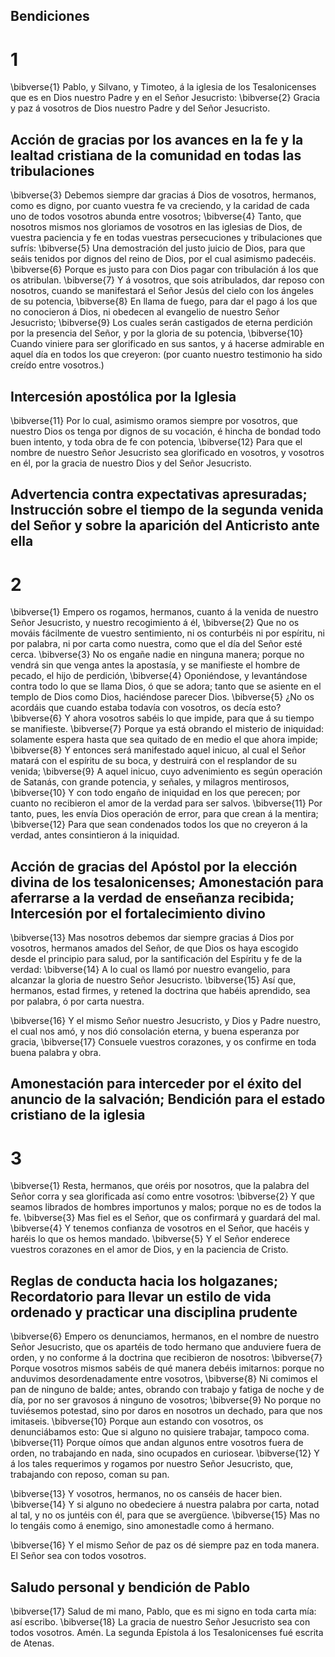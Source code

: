 ## Bendiciones
# 1 
\bibverse{1} Pablo, y Silvano, y Timoteo, á la iglesia de los Tesalonicenses que es en Dios nuestro Padre y en el Señor Jesucristo: \bibverse{2} Gracia y paz á vosotros de Dios nuestro Padre y del Señor Jesucristo. 

## Acción de gracias por los avances en la fe y la lealtad cristiana de la comunidad en todas las tribulaciones
\bibverse{3} Debemos siempre dar gracias á Dios de vosotros, hermanos, como es digno, por cuanto vuestra fe va creciendo, y la caridad de cada uno de todos vosotros abunda entre vosotros; \bibverse{4} Tanto, que nosotros mismos nos gloriamos de vosotros en las iglesias de Dios, de vuestra paciencia y fe en todas vuestras persecuciones y tribulaciones que sufrís: \bibverse{5} Una demostración del justo juicio de Dios, para que seáis tenidos por dignos del reino de Dios, por el cual asimismo padecéis. \bibverse{6} Porque es justo para con Dios pagar con tribulación á los que os atribulan. \bibverse{7} Y á vosotros, que sois atribulados, dar reposo con nosotros, cuando se manifestará el Señor Jesús del cielo con los ángeles de su potencia, \bibverse{8} En llama de fuego, para dar el pago á los que no conocieron á Dios, ni obedecen al evangelio de nuestro Señor Jesucristo; \bibverse{9} Los cuales serán castigados de eterna perdición por la presencia del Señor, y por la gloria de su potencia, \bibverse{10} Cuando viniere para ser glorificado en sus santos, y á hacerse admirable en aquel día en todos los que creyeron: (por cuanto nuestro testimonio ha sido creído entre vosotros.) 

## Intercesión apostólica por la Iglesia
\bibverse{11} Por lo cual, asimismo oramos siempre por vosotros, que nuestro Dios os tenga por dignos de su vocación, é hincha de bondad todo buen intento, y toda obra de fe con potencia, \bibverse{12} Para que el nombre de nuestro Señor Jesucristo sea glorificado en vosotros, y vosotros en él, por la gracia de nuestro Dios y del Señor Jesucristo. 

## Advertencia contra expectativas apresuradas; Instrucción sobre el tiempo de la segunda venida del Señor y sobre la aparición del Anticristo ante ella
# 2 
\bibverse{1} Empero os rogamos, hermanos, cuanto á la venida de nuestro Señor Jesucristo, y nuestro recogimiento á él, \bibverse{2} Que no os mováis fácilmente de vuestro sentimiento, ni os conturbéis ni por espíritu, ni por palabra, ni por carta como nuestra, como que el día del Señor esté cerca. \bibverse{3} No os engañe nadie en ninguna manera; porque no vendrá sin que venga antes la apostasía, y se manifieste el hombre de pecado, el hijo de perdición, \bibverse{4} Oponiéndose, y levantándose contra todo lo que se llama Dios, ó que se adora; tanto que se asiente en el templo de Dios como Dios, haciéndose parecer Dios. \bibverse{5} ¿No os acordáis que cuando estaba todavía con vosotros, os decía esto? \bibverse{6} Y ahora vosotros sabéis lo que impide, para que á su tiempo se manifieste. \bibverse{7} Porque ya está obrando el misterio de iniquidad: solamente espera hasta que sea quitado de en medio el que ahora impide; \bibverse{8} Y entonces será manifestado aquel inicuo, al cual el Señor matará con el espíritu de su boca, y destruirá con el resplandor de su venida; \bibverse{9} A aquel inicuo, cuyo advenimiento es según operación de Satanás, con grande potencia, y señales, y milagros mentirosos, \bibverse{10} Y con todo engaño de iniquidad en los que perecen; por cuanto no recibieron el amor de la verdad para ser salvos. \bibverse{11} Por tanto, pues, les envía Dios operación de error, para que crean á la mentira; \bibverse{12} Para que sean condenados todos los que no creyeron á la verdad, antes consintieron á la iniquidad. 

## Acción de gracias del Apóstol por la elección divina de los tesalonicenses; Amonestación para aferrarse a la verdad de enseñanza recibida; Intercesión por el fortalecimiento divino
\bibverse{13} Mas nosotros debemos dar siempre gracias á Dios por vosotros, hermanos amados del Señor, de que Dios os haya escogido desde el principio para salud, por la santificación del Espíritu y fe de la verdad: \bibverse{14} A lo cual os llamó por nuestro evangelio, para alcanzar la gloria de nuestro Señor Jesucristo. \bibverse{15} Así que, hermanos, estad firmes, y retened la doctrina que habéis aprendido, sea por palabra, ó por carta nuestra. 

\bibverse{16} Y el mismo Señor nuestro Jesucristo, y Dios y Padre nuestro, el cual nos amó, y nos dió consolación eterna, y buena esperanza por gracia, \bibverse{17} Consuele vuestros corazones, y os confirme en toda buena palabra y obra. 

## Amonestación para interceder por el éxito del anuncio de la salvación; Bendición para el estado cristiano de la iglesia
# 3 
\bibverse{1} Resta, hermanos, que oréis por nosotros, que la palabra del Señor corra y sea glorificada así como entre vosotros: \bibverse{2} Y que seamos librados de hombres importunos y malos; porque no es de todos la fe. \bibverse{3} Mas fiel es el Señor, que os confirmará y guardará del mal. \bibverse{4} Y tenemos confianza de vosotros en el Señor, que hacéis y haréis lo que os hemos mandado. \bibverse{5} Y el Señor enderece vuestros corazones en el amor de Dios, y en la paciencia de Cristo. 

## Reglas de conducta hacia los holgazanes; Recordatorio para llevar un estilo de vida ordenado y practicar una disciplina prudente
\bibverse{6} Empero os denunciamos, hermanos, en el nombre de nuestro Señor Jesucristo, que os apartéis de todo hermano que anduviere fuera de orden, y no conforme á la doctrina que recibieron de nosotros: \bibverse{7} Porque vosotros mismos sabéis de qué manera debéis imitarnos: porque no anduvimos desordenadamente entre vosotros, \bibverse{8} Ni comimos el pan de ninguno de balde; antes, obrando con trabajo y fatiga de noche y de día, por no ser gravosos á ninguno de vosotros; \bibverse{9} No porque no tuviésemos potestad, sino por daros en nosotros un dechado, para que nos imitaseis. \bibverse{10} Porque aun estando con vosotros, os denunciábamos esto: Que si alguno no quisiere trabajar, tampoco coma. \bibverse{11} Porque oímos que andan algunos entre vosotros fuera de orden, no trabajando en nada, sino ocupados en curiosear. \bibverse{12} Y á los tales requerimos y rogamos por nuestro Señor Jesucristo, que, trabajando con reposo, coman su pan. 

\bibverse{13} Y vosotros, hermanos, no os canséis de hacer bien. \bibverse{14} Y si alguno no obedeciere á nuestra palabra por carta, notad al tal, y no os juntéis con él, para que se avergüence. \bibverse{15} Mas no lo tengáis como á enemigo, sino amonestadle como á hermano. 

\bibverse{16} Y el mismo Señor de paz os dé siempre paz en toda manera. El Señor sea con todos vosotros. 

## Saludo personal y bendición de Pablo
\bibverse{17} Salud de mi mano, Pablo, que es mi signo en toda carta mía: así escribo. \bibverse{18} La gracia de nuestro Señor Jesucristo sea con todos vosotros. Amén. La segunda Epístola á los Tesalonicenses fué escrita de Atenas. 